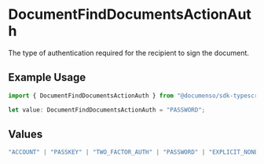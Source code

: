 # DocumentFindDocumentsActionAuth

The type of authentication required for the recipient to sign the document.

## Example Usage

```typescript
import { DocumentFindDocumentsActionAuth } from "@documenso/sdk-typescript/models/operations";

let value: DocumentFindDocumentsActionAuth = "PASSWORD";
```

## Values

```typescript
"ACCOUNT" | "PASSKEY" | "TWO_FACTOR_AUTH" | "PASSWORD" | "EXPLICIT_NONE"
```